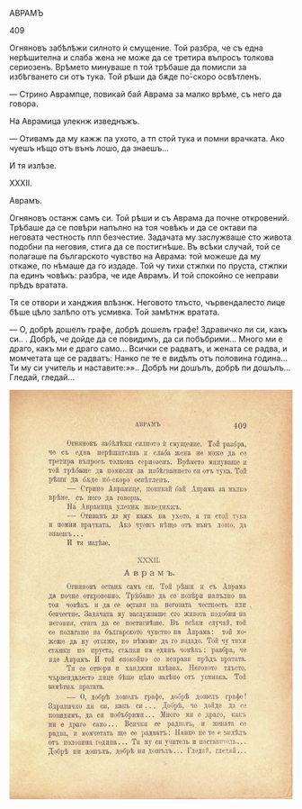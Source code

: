 ﻿АВРАМЪ

409

Огняновъ забѣлѣжи силното ѝ смущение. Той разбра, че съ една нерѣшителна и слаба жена не може да се третира въпросъ толкова сериозенъ. Врѣмето минуваше п той трѣбаше да помисли за избѣгването си отъ тука. Той рѣши да бѫде по́-скоро освѣтленъ.

— Стрино Аврампце, повикай бай Аврама за малко врѣме, съ него да говора.

На Аврамица улекнж изведнъжъ.

— Отивамъ да му кажж па ухото, а тп стой тука и помни врачката. Ако чуешъ нѣщо отъ вънъ лошо, да знаешъ...

И тя излѣзе.

XXXII.

Аврамъ.

Огняновъ останж самъ си. Той рѣши и съ Аврама да почне откровений. Трѣбаше да се повѣри напълно на тоя човѣкъ и да се октави па неговата честность плп безчестие. Задачата му заслужваше сто живота подобни па неговия, стига да се постигнѣше. Въ всѣки случай, той се полагаше па българското чувство на Аврама: той можеше да му откаже, по нѣмаше да го издаде. Той чу тихи стжпки по пруста, стжпки па единъ човѣкъ: разбра, че иде Аврамъ. И той спокойно се неправи прѣдъ вратата.

Тя се отвори и ханджия влѣзнж. Неговото тлъсто, чървендалесто лице бѣше цѣло залѣпо отъ усмивка. Той замѣтнж вратата.

— О, добрѣ дошелъ графе, добрѣ дошелъ графе! Здравичко ли си, какъ си.. . Добрѣ, че дойде да се повидимъ, да си побъбрими... Много ми е драго, какъ ми е драго само... Всички се радватъ, и жената се радва, и момчетата ще се радватъ: Нанко пе те е видѣлъ отъ половина година... Ти му си учитель и наставите:»».. Добрѣ ни дошълъ, добрѣ пи дошълъ... Гледай, гледай...

![original](images/456.jpg)


